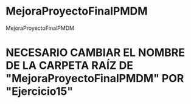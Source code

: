 # MejoraProyectoFinalPMDM
 MejoraProyectoFinalPMDM

# NECESARIO CAMBIAR EL NOMBRE DE LA CARPETA RAÍZ DE "MejoraProyectoFinalPMDM" POR "Ejercicio15"